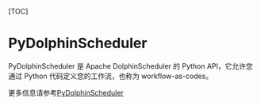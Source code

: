 [TOC]

# PyDolphinScheduler

PyDolphinScheduler 是 Apache DolphinScheduler 的 Python API，它允许您通过 Python 代码定义您的工作流，也称为 workflow-as-codes。

更多信息请参考[PyDolphinScheduler](https://dolphinscheduler.apache.org/python/main/)

